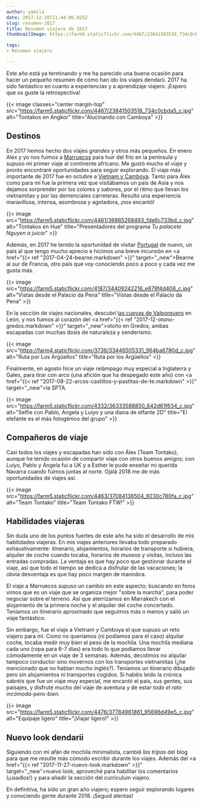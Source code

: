```yaml
---
author: yamila
date: 2017-12-28T11:44:06.925Z
slug: resumen-2017
title: Resumen viajero de 2017
thumbnailImage: https://farm5.staticflickr.com/4467/23841503518_734c0cbda5_c.jpg

tags:
- Resumen viajero

---
```


Este año está ya terminando y me ha parecido una buena ocasión para hacer un pequeño resumen de cómo han ido los viajes dendarii. 2017 ha sido fantástico en cuanto a experiencias y a aprendizaje viajero. ¡Espero que os guste la retrospectiva!

<!--more-->

{{< image classes="center margin-top" src="https://farm5.staticflickr.com/4467/23841503518_734c0cbda5_c.jpg" alt="Tontakos en Angkor" title="Alucinando con Camboya" >}}

## Destinos

En 2017 hemos hecho dos viajes <em>grandes</em> y otros más pequeños. En enero Alex y yo nos fuimos a <a href="/trip/marruecos-2017" target="_new">Marruecos</a> para huir del frío en la península y supuso mi primer viaje al continente africano. Me gustó mucho el viaje y pronto encontraré oportunidades para seguir explorando. El viaje más importante de 2017 fue en octubre a <a href="/trip/vietnam-2017" target="_new">Vietnam y Camboya</a>. Tanto para Álex como para mí fue la primera vez que visitábamos un país de Asia y nos dejamos sorprender por los colores y sabores, por el ritmo que llevan los vietnamitas y por las demenciales carreteras. Resultó una experiencia maravillosa, intensa, asombrosa y agotadora, ¡nos encantó!

{{< image src="https://farm5.staticflickr.com/4461/36865268493_fde6c733bd_c.jpg" alt="Tontakos en Hue" title="Presentadores del programa <em>Tu palacete Nguyen a juicio</em>" >}}

Además, en 2017 he tenido la oportunidad de visitar <a href="/trip/portugal-2017" target="_new">Portugal</a> de nuevo, un país al que tengo mucho aprecio e hicimos una breve incursión en <a href="{{< ref "2017-04-24-bearne.markdown" >}}" target="_new">Bearne</a> al sur de Francia, otro país que voy conociendo poco a poco y cada vez me gusta más.

{{< image src="https://farm5.staticflickr.com/4187/34409242216_e879f4d408_c.jpg" alt="Vistas desde el Palacio da Pena" title="Vistas desde el Palacio da Pena" >}}

En la sección de viajes nacionales, descubrí <a href="/trip/león-2017" target="_new">las cuevas de Valporquero</a> en León, y nos fuimos al corazón del <a href="{{< ref "2017-12-otono-gredos.markdown" >}}" target="_new">otoño en Gredos</a>; ambas escapadas con muchas dosis de naturaleza y senderismo.

{{< image src="https://farm4.staticflickr.com/3736/33446505331_964ba6780d_c.jpg" alt="Ruta por Los Argüellos" title="Ruta por los Argüellos" >}}

Finalmente, en agosto hice un viaje relámpago muy especial a Inglaterra y Gales, para tirar con arco (una afición que ha despegado este año) con <a href="{{< ref "2017-08-22-arcos-castillos-y-pastitas-de-te.markdown" >}}" target="_new">la SPTA</a>.

{{< image src="https://farm5.staticflickr.com/4332/36333588850_642d61f634_c.jpg" alt="Selfie con Pablo, Angela y Luiyo y una diana de elfante 2D" title="El elefante es el más fotogénico del grupo" >}}

## Compañeros de viaje

Casi todos los viajes y escapadas han sido con Álex (Team Tontako), aunque he tenido ocasión de compartir viaje con otros buenos amigos; con Luiyo, Pablo y Ángela fui a UK y a Esther le pude enseñar mi querida Navarra cuando fuimos juntas al norte. Ojalá 2018 me de más oportunidades de viajes así.

{{< image src="https://farm5.staticflickr.com/4463/37084138504_9230c780fa_c.jpg" alt="Team Tontako" title="Team Tontako FTW!" >}}

## Habilidades viajeras

Sin duda uno de los puntos fuertes de este año ha sido el desarrollo de mis habilidades viajeras. En mis viajes anteriores llevaba todo preparado exhaustivamente: itinerario, alojamientos, horarios de transporte si hubiera, alquiler de coche cuando tocaba, horarios de museos y visitas, incluso las entradas compradas. La ventaja es que hay poco que gestionar durante el viaje, así que todo el tiempo se dedica a disfrutar de las vacaciones; la obvia desventaja es que hay poco margen de maniobra.

El viaje a Marruecos supuso un cambio en este aspecto; buscando en foros vimos que es un viaje que se organiza mejor "sobre la marcha", para poder negociar sobre el terreno. Así que aterrizamos en Marrakech con el alojamiento de la primera noche y el alquiler del coche concertado. Teníamos un itinerario aproximado que seguimos más o menos y salió un viaje fantástico.

Sin embargo, fue el viaje a Vietnam y Camboya el que supuso un reto viajero para mí. Como no queríamos (ni podíamos para el caso) alquilar coche, tocaba medir muy bien el peso de la mochila. Una mochila mediana cada uno (ropa para 6-7 días) era todo lo que podíamos llevar cómodamente en un viaje de 3 semanas. Además, decidimos no alquilar tampoco conductor sino movernos con los transportes vietnamitas (¿he mencionado que no hablan mucho inglés?). Teníamos un itinerario dibujado pero sin alojamientos ni transportes cogidos. Si habéis leído la crónica sabréis que fue un viaje muy especial, me encantó el país, sus gentes, sus paisajes, y disfruté mucho del viaje de aventura y de estar <em>todo el rato incómoda-pero-bien</em>.

{{< image src="https://farm5.staticflickr.com/4476/37784961861_95696d49e5_c.jpg" alt="Equipaje ligero" title="¡Viajar ligero!" >}}

## Nuevo look dendarii

Siguiendo con mi afán de mochila minimalista, cambié <em>las tripas</em> del blog para que me resulte más cómodo escribir durante los viajes. Además del <a href="{{< ref "2017-11-27-nuevo-look.markdown" >}}" target="_new">nuevo look</a>, aproveché para habilitar los comentarios (¡usadlos!) y para añadir la sección del currículum viajero.

En definitiva, ha sido un gran año viajero; espero seguir explorando lugares y conociendo gente durante 2018. ¡Seguid atentas!
